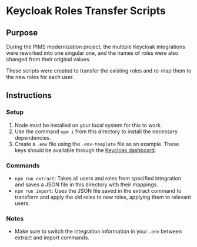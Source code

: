 # Keycloak Roles Transfer Scripts

## Purpose

During the PIMS modernization project, the multiple Keycloak integrations were reworked into one singular one, and the names of roles were also changed from their original values.

These scripts were created to transfer the existing roles and re-map them to the new roles for each user.

## Instructions

### Setup

1. Node must be installed on your local system for this to work.
2. Use the command `npm i` from this directory to install the necessary dependencies.
3. Create a `.env` file using the `.env-template` file as an example. These keys should be available through the [Keycloak dashboard](https://bcgov.github.io/sso-requests).

### Commands

- `npm run extract`: Takes all users and roles from specified integration and saves a JSON file in this directory with their mappings.
- `npm run import`: Uses the JSON file saved in the extract command to transform and apply the old roles to new roles, applying them to relevant users.

### Notes

- Make sure to switch the integration information in your `.env` between extract and import commands.
